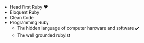 - Head First Ruby ❤️
- Eloquent Ruby
- Clean Code
- Programming Ruby
  - The hidden language of computer hardware and software ✔️
  - The well grounded rubyist
